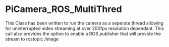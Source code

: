 # PiCamera_ROS_MultiThred
This Class has been written to run the camera as a seperate thread allowing for uninterrupted video streaming at over 200fps resolution dependant. This call also provides the option to enable a ROS publisher that will provide the stream to rostopic /image
